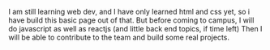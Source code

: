 I am still learning web dev, and I have only learned html and css yet, so i have build this basic page out of that. 
But before coming to campus, I will do javascript as well as reactjs (and little back end topics, if time left) 
Then I will be able to contribute to the team and build some real projects.
